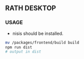 ## RATH DESKTOP

### USAGE
+ nisis should be installed.

```bash
mv /packages/frontend/build build
npm run dist
# output in dist
```